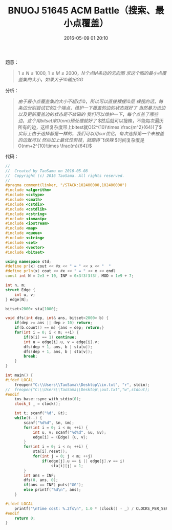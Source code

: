 ﻿---
title: BNUOJ 51645 ACM Battle（搜索、最小点覆盖）
categories:
  - 暴力
  - 搜索
  - dfs/bfs
  - 
tags:
  - 最小点覆盖
  - 
date: 2016-05-09 01:20:10
toc: 
---
题意：
>$1 \leq N \leq 1000,\ 1 \leq M \leq 2000，N个点M条边的无向图$
$求这个图的最小点覆盖集的大小，如果大于10输出GG$
<!-- more -->

分析：
>$由于最小点覆盖集的大小不超过10，所以可以直接裸搜10层$
>$裸搜的话，每条边分别尝试它的2个端点，维护一下覆盖的边的状态就好了$
$当然暴力选边以及更新覆盖边的状态是不兹磁的$
$我们可以维护一下，每个点盖了哪些边，这个用bitset来O(nm)预处理就好了$
$然后就可以搜辣，不能每次遍历所有的边，这样复杂度带上bitest就O(2^{10}\times \frac{m^2}{64})了$
$实际上由于选择都是一样的，我们可以用cur优化，每次选择第一个未被盖的边就可以$
$然后加上最优性剪枝，就跑得飞快辣$
$时间复杂度是O(nm+2^{10}\times \frac{m}{64})$

代码：
```cpp
//
//  Created by TaoSama on 2016-05-08
//  Copyright (c) 2016 TaoSama. All rights reserved.
//
#pragma comment(linker, "/STACK:102400000,102400000")
#include <algorithm>
#include <cctype>
#include <cmath>
#include <cstdio>
#include <cstdlib>
#include <cstring>
#include <iomanip>
#include <iostream>
#include <map>
#include <queue>
#include <string>
#include <set>
#include <vector>
#include <bitset>

using namespace std;
#define pr(x) cout << #x << " = " << x << "  "
#define prln(x) cout << #x << " = " << x << endl
const int N = 2e3 + 10, INF = 0x3f3f3f3f, MOD = 1e9 + 7;

int n, m;
struct Edge {
    int u, v;
} edge[N];

bitset<2000> sta[1000];

void dfs(int dep, int& ans, bitset<2000> b) {
    if(dep >= ans || dep > 10) return;
    if(b.count() == m) {ans = dep; return;}
    for(int i = 0; i < m; ++i) {
        if(b[i] == 1) continue;
        int u = edge[i].u, v = edge[i].v;
        dfs(dep + 1, ans, b | sta[u]);
        dfs(dep + 1, ans, b | sta[v]);
        break;
    }
}

int main() {
#ifdef LOCAL
    freopen("C:\\Users\\TaoSama\\Desktop\\in.txt", "r", stdin);
//  freopen("C:\\Users\\TaoSama\\Desktop\\out.txt","w",stdout);
#endif
    ios_base::sync_with_stdio(0);
    clock_t _ = clock();

    int t; scanf("%d", &t);
    while(t--) {
        scanf("%d%d", &n, &m);
        for(int i = 0; i < m; ++i) {
            int u, v; scanf("%d%d", &u, &v);
            edge[i] = (Edge) {u, v};
        }
        for(int i = 0; i < n; ++i) {
            sta[i].reset();
            for(int j = 0; j < m; ++j)
                if(edge[j].u == i || edge[j].v == i)
                    sta[i][j] = 1;
        }
        int ans = INF;
        dfs(0, ans, 0);
        if(ans == INF) puts("GG");
        else printf("%d\n", ans);
    }

#ifdef LOCAL
    printf("\nTime cost: %.2fs\n", 1.0 * (clock() - _) / CLOCKS_PER_SEC);
#endif
    return 0;
}
```
